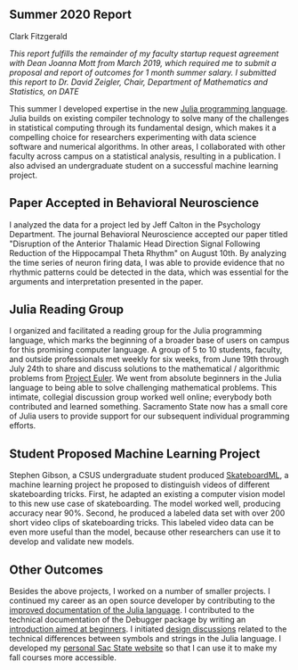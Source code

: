 ## Summer 2020 Report

Clark Fitzgerald

_This report fulfills the remainder of my faculty startup request agreement with Dean Joanna Mott from March 2019, which required me to submit a proposal and report of outcomes for 1 month summer salary.
I submitted this report to Dr. David Zeigler, Chair, Department of Mathematics and Statistics, on DATE_


This summer I developed expertise in the new [Julia programming language](https://julialang.org/).
Julia builds on existing compiler technology to solve many of the challenges in statistical computing through its fundamental design, which makes it a compelling choice for researchers experimenting with data science software and numerical algorithms.
In other areas, I collaborated with other faculty across campus on a statistical analysis, resulting in a publication.
I also advised an undergraduate student on a successful machine learning project.


## Paper Accepted in Behavioral Neuroscience

I analyzed the data for a project led by Jeff Calton in the Psychology Department.
The journal Behavioral Neuroscience accepted our paper titled "Disruption of the Anterior Thalamic Head Direction Signal Following Reduction of the Hippocampal Theta Rhythm" on August 10th.
By analyzing the time series of neuron firing data, I was able to provide evidence that no rhythmic patterns could be detected in the data, which was essential for the arguments and interpretation presented in the paper.


## Julia Reading Group

I organized and facilitated a reading group for the Julia programming language, which marks the beginning of a broader base of users on campus for this promising computer language.
A group of 5 to 10 students, faculty, and outside professionals met weekly for six weeks, from June 19th through July 24th to share and discuss solutions to the mathematical / algorithmic problems from [Project Euler](https://projecteuler.net/).
We went from absolute beginners in the Julia language to being able to solve challenging mathematical problems.
This intimate, collegial discussion group worked well online; everybody both contributed and learned something.
Sacramento State now has a small core of Julia users to provide support for our subsequent individual programming efforts.


## Student Proposed Machine Learning Project

Stephen Gibson, a CSUS undergraduate student produced [SkateboardML](https://github.com/LightningDrop/SkateboardML), a machine learning project he proposed to distinguish videos of different skateboarding tricks.
First, he adapted an existing a computer vision model to this new use case of skateboarding.
The model worked well, producing accuracy near 90%.
Second, he produced a labeled data set with over 200 short video clips of skateboarding tricks.
This labeled video data can be even more useful than the model, because other researchers can use it to develop and validate new models.


## Other Outcomes

Besides the above projects, I worked on a number of smaller projects.
I continued my career as an open source developer by contributing to the [improved documentation of the Julia language](https://github.com/JuliaLang/julia/pull/36202).
I contributed to the technical documentation of the Debugger package by writing an [introduction aimed at beginners](http://webpages.csus.edu/fitzgerald/julia-debugger-tutorial/).
I initiated [design discussions](https://discourse.julialang.org/t/when-should-a-function-accept-a-symbol-as-an-argument/43510) related to the technical differences between symbols and strings in the Julia language.
I developed my [personal Sac State website](http://webpages.csus.edu/fitzgerald/) so that I can use it to make my fall courses more accessible.

